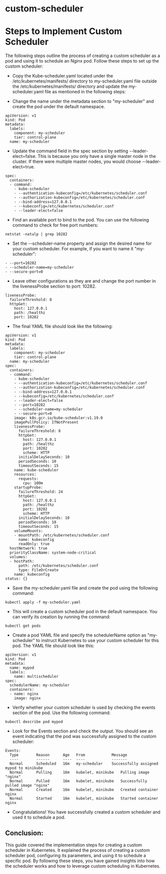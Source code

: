 # custom-scheduler
# Steps to Implement Custom Scheduler
The following steps outline the process of creating a custom scheduler as a pod and using it to schedule an Nginx pod. Follow these steps to set up the custom scheduler:               

- Copy the Kube-scheduler.yaml located under the /etc/kubernetes/manifests/ directory to my-scheduler.yaml file outside the /etc/kubernetes/manifests/ directory and update the my-scheduler.yaml file as mentioned in the following steps:

- Change the name under the metadata section to "my-scheduler" and create the pod under the default namespace.
```
apiVersion: v1
kind: Pod
metadata:
  labels:
    component: my-scheduler
    tier: control-plane
  name: my-scheduler
```

- Update the command field in the spec section by setting --leader-elect=false. This is because you only have a single master node in the cluster. If there were multiple master nodes, you would choose --leader-elect=true.
```
spec:
  containers:
  - command:
    - kube-scheduler
    - --authentication-kubeconfig=/etc/kubernetes/scheduler.conf
    - --authorization-kubeconfig=/etc/kubernetes/scheduler.conf
    - --bind-address=127.0.0.1
    - --kubeconfig=/etc/kubernetes/scheduler.conf
    - --leader-elect=false
```

- Find an available port to bind to the pod. You can use the following command to check for free port numbers:
```
netstat -natulp | grep 10282
```

- Set the --scheduler-name property and assign the desired name for your custom scheduler. For example, if you want to name it "my-scheduler":
```
- --port=10282
- --scheduler-name=my-scheduler
- --secure-port=0
```

- Leave other configurations as they are and change the port number in the livenessProbe section to port: 10282.
```
livenessProbe:
  failureThreshold: 8
  httpGet:
    host: 127.0.0.1
    path: /healthz
    port: 10282
```

- The final YAML file should look like the following:
```
apiVersion: v1
kind: Pod
metadata:
  labels:
    component: my-scheduler
    tier: control-plane
  name: my-scheduler
spec:
  containers:
  - command:
    - kube-scheduler
    - --authentication-kubeconfig=/etc/kubernetes/scheduler.conf
    - --authorization-kubeconfig=/etc/kubernetes/scheduler.conf
    - --bind-address=127.0.0.1
    - --kubeconfig=/etc/kubernetes/scheduler.conf
    - --leader-elect=false
    - --port=10282
    - --scheduler-name=my-scheduler
    - --secure-port=0
    image: k8s.gcr.io/kube-scheduler:v1.19.0
    imagePullPolicy: IfNotPresent
    livenessProbe:
      failureThreshold: 8
      httpGet:
        host: 127.0.0.1
        path: /healthz
        port: 10282
        scheme: HTTP
      initialDelaySeconds: 10
      periodSeconds: 10
      timeoutSeconds: 15
    name: kube-scheduler
    resources:
      requests:
        cpu: 100m
    startupProbe:
      failureThreshold: 24
      httpGet:
        host: 127.0.0.1
        path: /healthz
        port: 10282
        scheme: HTTP
      initialDelaySeconds: 10
      periodSeconds: 10
      timeoutSeconds: 15
    volumeMounts:
    - mountPath: /etc/kubernetes/scheduler.conf
      name: kubeconfig
      readOnly: true
  hostNetwork: true
  priorityClassName: system-node-critical
  volumes:
  - hostPath:
      path: /etc/kubernetes/scheduler.conf
      type: FileOrCreate
    name: kubeconfig
status: {}
```

- Save the my-scheduler.yaml file and create the pod using the following command:
```
kubectl apply -f my-scheduler.yaml
```

- This will create a custom scheduler pod in the default namespace. You can verify its creation by running the command:
```
kubectl get pods
```

- Create a pod YAML file and specify the schedulerName option as "my-scheduler" to instruct Kubernetes to use your custom scheduler for this pod. The YAML file should look like this:
```
apiVersion: v1
kind: Pod
metadata:
  name: mypod
  labels:
    name: multischeduler
spec:
  schedulerName: my-scheduler
  containers:
  - name: nginx
    image: nginx
```

- Verify whether your custom scheduler is used by checking the events section of the pod. Use the following command:
```
kubectl describe pod mypod
```

- Look for the Events section and check the output. You should see an event indicating that the pod was successfully assigned to the custom scheduler:
```
Events:
  Type        Reason      Age   From            Message
  ----        ------      ----  ----            -------
  Normal      Scheduled   16m   my-scheduler    Successfully assigned mypod to minikube
  Normal      Pulling     16m   kubelet, minikube   Pulling image "nginx"
  Normal      Pulled      16m   kubelet, minikube   Successfully pulled image "nginx"
  Normal      Created     16m   kubelet, minikube   Created container nginx
  Normal      Started     16m   kubelet, minikube   Started container nginx
```

- Congratulations! You have successfully created a custom scheduler and used it to schedule a pod.

## Conclusion:
This guide covered the implementation steps for creating a custom scheduler in Kubernetes. It explained the process of creating a custom scheduler pod, configuring its parameters, and using it to schedule a specific pod. By following these steps, you have gained insights into how the scheduler works and how to leverage custom scheduling in Kubernetes.
